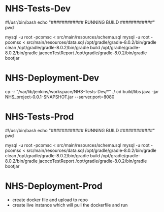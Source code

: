 # NHS-Tests-Dev
#!/usr/bin/bash
echo "############ RUNNING BUILD ############"
pwd

mysql -u root -pcomsc < src/main/resources/schema.sql
mysql -u root -pcomsc < src/main/resources/data.sql
/opt/gradle/gradle-8.0.2/bin/gradle clean
/opt/gradle/gradle-8.0.2/bin/gradle build
/opt/gradle/gradle-8.0.2/bin/gradle jacocoTestReport
/opt/gradle/gradle-8.0.2/bin/gradle bootjar

# NHS-Deployment-Dev
cp -r "/var/lib/jenkins/workspace/NHS-Tests-Dev/*" ./
cd build/libs
java -jar NHS_project-0.0.1-SNAPSHOT.jar --server.port=8080

# NHS-Tests-Prod
#!/usr/bin/bash
echo "############ RUNNING BUILD ############"
pwd

mysql -u root -pcomsc < src/main/resources/schema.sql
mysql -u root -pcomsc < src/main/resources/data.sql
/opt/gradle/gradle-8.0.2/bin/gradle clean
/opt/gradle/gradle-8.0.2/bin/gradle build
/opt/gradle/gradle-8.0.2/bin/gradle jacocoTestReport
/opt/gradle/gradle-8.0.2/bin/gradle bootjar

# NHS-Deployment-Prod
- create docker file and upload to repo
- create live instance which will pull the dockerfile and run